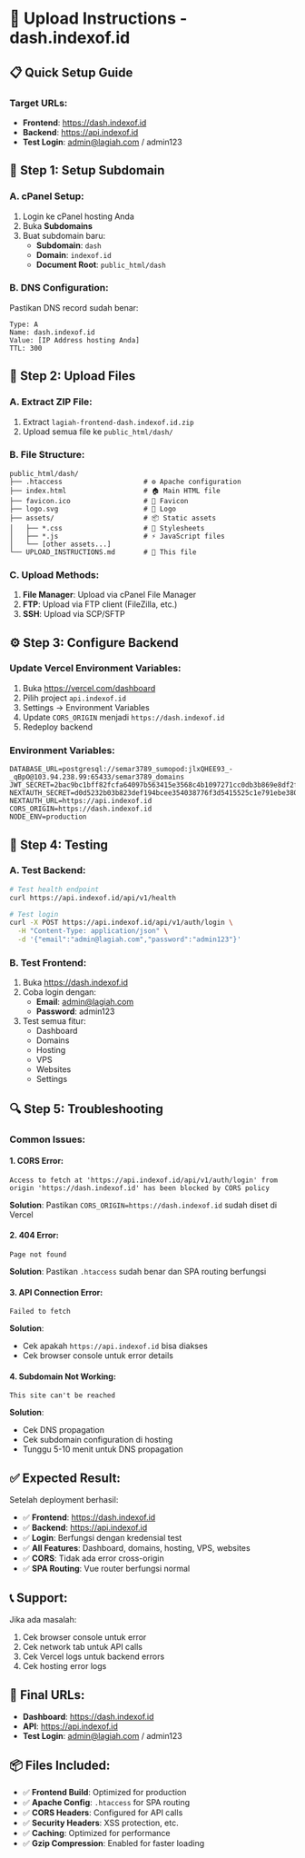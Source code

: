 # 🚀 Upload Instructions - dash.indexof.id

## 📋 **Quick Setup Guide**

### **Target URLs:**
- **Frontend**: https://dash.indexof.id
- **Backend**: https://api.indexof.id
- **Test Login**: admin@lagiah.com / admin123

## 🔧 **Step 1: Setup Subdomain**

### **A. cPanel Setup:**
1. Login ke cPanel hosting Anda
2. Buka **Subdomains**
3. Buat subdomain baru:
   - **Subdomain**: `dash`
   - **Domain**: `indexof.id`
   - **Document Root**: `public_html/dash`

### **B. DNS Configuration:**
Pastikan DNS record sudah benar:
```
Type: A
Name: dash.indexof.id
Value: [IP Address hosting Anda]
TTL: 300
```

## 📁 **Step 2: Upload Files**

### **A. Extract ZIP File:**
1. Extract `lagiah-frontend-dash.indexof.id.zip`
2. Upload semua file ke `public_html/dash/`

### **B. File Structure:**
```
public_html/dash/
├── .htaccess                    # ⚙️ Apache configuration
├── index.html                   # 🏠 Main HTML file
├── favicon.ico                  # 🎨 Favicon
├── logo.svg                     # 🎨 Logo
├── assets/                      # 📦 Static assets
│   ├── *.css                    # 🎨 Stylesheets
│   ├── *.js                     # ⚡ JavaScript files
│   └── [other assets...]
└── UPLOAD_INSTRUCTIONS.md       # 📖 This file
```

### **C. Upload Methods:**
1. **File Manager**: Upload via cPanel File Manager
2. **FTP**: Upload via FTP client (FileZilla, etc.)
3. **SSH**: Upload via SCP/SFTP

## ⚙️ **Step 3: Configure Backend**

### **Update Vercel Environment Variables:**
1. Buka https://vercel.com/dashboard
2. Pilih project `api.indexof.id`
3. Settings → Environment Variables
4. Update `CORS_ORIGIN` menjadi `https://dash.indexof.id`
5. Redeploy backend

### **Environment Variables:**
```env
DATABASE_URL=postgresql://semar3789_sumopod:jlxQHEE93_-_qBpO@103.94.238.99:65433/semar3789_domains
JWT_SECRET=2bac9bc1bff82fcfa64097b563415e3568c4b1097271cc0db3b869e8df2f458f
NEXTAUTH_SECRET=d0d5232b03b823def194bcee354038776f3d5415525c1e791ebe380ad5bd97e6
NEXTAUTH_URL=https://api.indexof.id
CORS_ORIGIN=https://dash.indexof.id
NODE_ENV=production
```

## 🧪 **Step 4: Testing**

### **A. Test Backend:**
```bash
# Test health endpoint
curl https://api.indexof.id/api/v1/health

# Test login
curl -X POST https://api.indexof.id/api/v1/auth/login \
  -H "Content-Type: application/json" \
  -d '{"email":"admin@lagiah.com","password":"admin123"}'
```

### **B. Test Frontend:**
1. Buka https://dash.indexof.id
2. Coba login dengan:
   - **Email**: admin@lagiah.com
   - **Password**: admin123
3. Test semua fitur:
   - Dashboard
   - Domains
   - Hosting
   - VPS
   - Websites
   - Settings

## 🔍 **Step 5: Troubleshooting**

### **Common Issues:**

#### **1. CORS Error:**
```
Access to fetch at 'https://api.indexof.id/api/v1/auth/login' from origin 'https://dash.indexof.id' has been blocked by CORS policy
```
**Solution**: Pastikan `CORS_ORIGIN=https://dash.indexof.id` sudah diset di Vercel

#### **2. 404 Error:**
```
Page not found
```
**Solution**: Pastikan `.htaccess` sudah benar dan SPA routing berfungsi

#### **3. API Connection Error:**
```
Failed to fetch
```
**Solution**: 
- Cek apakah `https://api.indexof.id` bisa diakses
- Cek browser console untuk error details

#### **4. Subdomain Not Working:**
```
This site can't be reached
```
**Solution**:
- Cek DNS propagation
- Cek subdomain configuration di hosting
- Tunggu 5-10 menit untuk DNS propagation

## ✅ **Expected Result:**

Setelah deployment berhasil:
- ✅ **Frontend**: https://dash.indexof.id
- ✅ **Backend**: https://api.indexof.id
- ✅ **Login**: Berfungsi dengan kredensial test
- ✅ **All Features**: Dashboard, domains, hosting, VPS, websites
- ✅ **CORS**: Tidak ada error cross-origin
- ✅ **SPA Routing**: Vue router berfungsi normal

## 📞 **Support:**

Jika ada masalah:
1. Cek browser console untuk error
2. Cek network tab untuk API calls
3. Cek Vercel logs untuk backend errors
4. Cek hosting error logs

## 🎯 **Final URLs:**

- **Dashboard**: https://dash.indexof.id
- **API**: https://api.indexof.id
- **Test Login**: admin@lagiah.com / admin123

## 📦 **Files Included:**

- ✅ **Frontend Build**: Optimized for production
- ✅ **Apache Config**: `.htaccess` for SPA routing
- ✅ **CORS Headers**: Configured for API calls
- ✅ **Security Headers**: XSS protection, etc.
- ✅ **Caching**: Optimized for performance
- ✅ **Gzip Compression**: Enabled for faster loading 